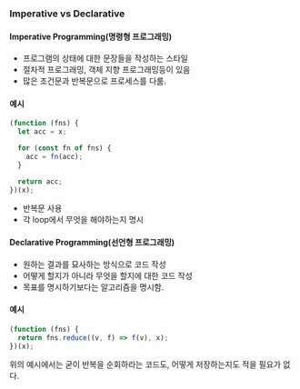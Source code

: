 ### Imperative vs Declarative

#### Imperative Programming(명령형 프로그래밍)

- 프로그램의 상태에 대한 문장들을 작성하는 스타일
- 절차적 프로그래밍, 객체 지향 프로그래밍등이 있음
- 많은 조건문과 반복문으로 프로세스를 다룸.

#### 예시

```js
(function (fns) {
  let acc = x;

  for (const fn of fns) {
    acc = fn(acc);
  }

  return acc;
})(x);
```

- 반복문 사용
- 각 loop에서 무엇을 해야하는지 명시

#### Declarative Programming(선언형 프로그래밍)

- 원하는 결과를 묘사하는 방식으로 코드 작성
- 어떻게 할지가 아니라 무엇을 할지에 대한 코드 작성
- 목표를 명시하기보다는 알고리즘을 명시함.

#### 예시

```js
(function (fns) {
  return fns.reduce((v, f) => f(v), x);
})(x);
```

위의 예시에서는 굳이 반복을 순회하라는 코드도, 어떻게 저장하는지도 적을 필요가 없다.
